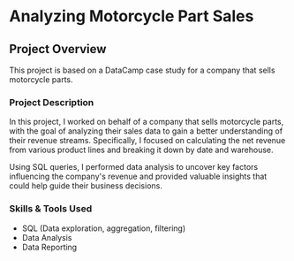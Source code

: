# Analyzing Motorcycle Part Sales

## Project Overview
This project is based on a DataCamp case study for a company that sells motorcycle parts.

### Project Description
In this project, I worked on behalf of a company that sells motorcycle parts, with the goal of analyzing their sales data to gain a better understanding of their revenue streams. Specifically, I focused on calculating the net revenue from various product lines and breaking it down by date and warehouse.

Using SQL queries, I performed data analysis to uncover key factors influencing the company's revenue and provided valuable insights that could help guide their business decisions.

### Skills & Tools Used
- SQL (Data exploration, aggregation, filtering)
- Data Analysis
- Data Reporting
